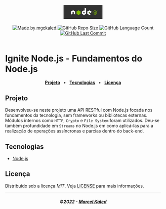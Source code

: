 <!-- markdownlint-disable MD010 -->
<!-- markdownlint-disable MD033 -->
<!-- markdownlint-disable MD041 -->

<div align="center">
   <img alt="Node.js" src=".github/assets/nodejs-logo.jpg" width="25%"/>
</div>
<br>

<div align="center">
   <a href="https://github.com/mgckaled">
      <img alt="Made by mgckaled" src="https://img.shields.io/badge/made%20by-mgckaled-yellow">
   </a>
   <img alt="GitHub Repo Size" src="https://img.shields.io/github/repo-size/mgckaled/ignite-nodejs-fundamentos">
   <img alt="GitHub Language Count" src="https://img.shields.io/github/languages/count/mgckaled/ignite-nodejs-fundamentos">
   <a href="https://github.com/mgckaled/ignite-nodejs-fundamentos/commits/main">
      <img alt="GitHub Last Commit" src="https://img.shields.io/github/last-commit/mgckaled/ignite-nodejs-fundamentos">
   </a>  
</div>
<br>

# Ignite Node.js - Fundamentos do Node.js

<div align="center">

[**Projeto**](#projeto) &nbsp;&nbsp;**•**&nbsp;&nbsp;
[**Tecnologias**](#tecnologias) &nbsp;&nbsp;**•**&nbsp;&nbsp;
[**Licença**](#licença)

</div>

## Projeto

Desenvolveu-se neste projeto uma API RESTful com Node.js focada nos fundamentos da tecnologia, sem frameworks ou bibliotecas externas. Módulos internos como `HTTP`, `Crypto` e `File System` foram utilizados. Deu-se também profundidade em `Streams` no Node.js em como aplicá-las para a realização de operações assíncronas e parcias dentro do back-end.

## Tecnologias

- [Node.js](https://nodejs.org/en/)

## Licença

Distribuído sob a licença _MIT_. Veja [LICENSE](LICENSE) para mais informações.

---

<h5 align="center">
  &copy;2022 - <a href="https://github.com/mgckaled/">Marcel Kaled</a>
</h5>
